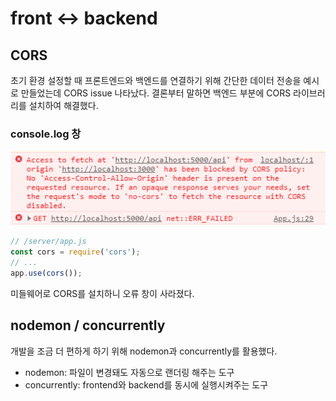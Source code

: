 # front ↔ backend

## CORS
초기 환경 설정할 때 프론트엔드와 백엔드를 연결하기 위해 간단한 데이터 전송을 예시로 만들었는데 CORS issue 나타났다.
결론부터 말하면 백엔드 부분에 CORS 라이브러리를 설치하여 해결했다.
### console.log 창
![CORS오류](./image/CORS_error.PNG)

```javascript
// /server/app.js
const cors = require('cors');
// ...
app.use(cors());
```
미들웨어로 CORS를 설치하니 오류 창이 사라졌다. 

## nodemon / concurrently
개발을 조금 더 편하게 하기 위해 nodemon과 concurrently를 활용했다.
- nodemon: 파일이 변경돼도 자동으로 랜더링 해주는 도구
- concurrently: frontend와 backend를 동시에 실행시켜주는 도구
